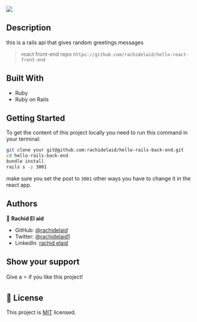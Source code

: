 ![](https://img.shields.io/badge/Microverse-blueviolet)

## Description

this is a rails api that gives random greetings messages

> react front-end repo
`https://github.com/rachidelaid/hello-react-front-end`

## Built With

- Ruby
- Ruby on Rails

## Getting Started

To get the content of this project locally you need to run this command in your terminal:

```bash
git clone your git@github.com:rachidelaid/hello-rails-back-end.git
cd hello-rails-back-end
bundle install
rails s -p 3001
```
make sure you set the post to `3001` other ways you have to change it in the react app.

## Authors

👤 **Rachid El aid**

- GitHub: [@rachidelaid](https://github.com/rachidelaid)
- Twitter: [@rachidelaid1](https://twitter.com/rachidelaid1)
- LinkedIn: [rachid elaid](https://www.linkedin.com/in/rachidelaid/)


## Show your support

Give a ⭐️ if you like this project!

## 📝 License

This project is [MIT](./LICENSE) licensed.
